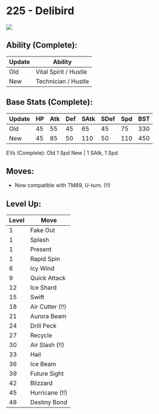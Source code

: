 # 225 - Delibird
![][225]

## Ability (Complete):

Update | Ability
---    | ---
Old    | Vital Spirit / Hustle
New    | Technician / Hustle

## Base Stats (Complete):

Update | HP | Atk | Def | SAtk | SDef | Spd | BST
---    | ---| --- | --- | ---  | ---  | --- | ---
Old    | 45 |  55 |  45 |  65  |  45  |  75  |  330
New    | 45 |  85 |  50 |  110  |  50  |  110  |  450

EVs (Complete):
Old     1 Spd
New    | 1 SAtk, 1 Spd

## Moves:

 - Now compatible with TM89, U-turn. (!!)

## Level Up:

Level | Move
---   | ---
  1   | Fake Out
  1   | Splash
  1   | Present
  1   | Rapid Spin
  6   | Icy Wind
  9   | Quick Attack
 12   | Ice Shard
 15   | Swift
 18   | Air Cutter (!!)
 21   | Aurora Beam
 24   | Drill Peck
 27   | Recycle
 30   | Air Slash (!!)
 33   | Hail
 36   | Ice Beam
 39   | Future Sight
 42   | Blizzard
 45   | Hurricane (!!)
 48   | Destiny Bond



[225]: /img/pokemon/225.png
